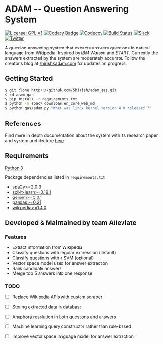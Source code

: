 # ADAM -- Question Answering System

[![License: GPL v3](https://img.shields.io/badge/License-GPL%20v3-blue.svg)](https://www.gnu.org/licenses/gpl-3.0)
[![Codacy Badge](https://api.codacy.com/project/badge/Grade/2e669faacb12496f9d4e97f3a0cfc361)](https://www.codacy.com/app/5hirish/adam_qas?utm_source=github.com&utm_medium=referral&utm_content=5hirish/adam_qas&utm_campaign=badger)
[![Codecov](https://codecov.io/gh/5hirish/adam_qas/branch/master/graph/badge.svg)](https://codecov.io/gh/5hirish/adam_qas)
[![Build Status](https://travis-ci.org/5hirish/adam_qas.svg?branch=master)](https://travis-ci.org/5hirish/adam_qas)
[![Slack](https://img.shields.io/badge/slack-adam__qas-red.svg)](https://join.slack.com/t/alleviatenlp/shared_invite/enQtMjk4NzEwNjI0MTc4LTA0MmQ3NWIyNjIwYjYwNDVlZGU3NzkwN2RiZWJjNDlhY2Y1YmQ5ZGUxMjRkYjE5NTVlZWZhYjY5MWNhY2QzNjM)
[![Twitter](https://img.shields.io/twitter/follow/openebs.svg?style=social&label=Follow)](https://twitter.com/intent/follow?screen_name=5hirish)

A question answering system that extracts answers questions in natural language from Wikipedia.
Inspired by *IBM Watson* and *START*.
Currently the answers extracted by the system are moderately accurate.
Follow the creator's blog at [shirishkadam.com](https://www.shirishkadam.com/) for updates on progress.

## Getting Started

```bash
$ git clone https://github.com/5hirish/adam_qas.git
$ cd adam_qas
$ pip install -r requirements.txt
$ python -m spacy download en_core_web_md
$ python qas/adam.py "When was linux kernel version 4.0 released ?"
```

## References

Find more in depth documentation about the system with its research paper and system architecture [here](docs/ARCHI.md)

## Requirements

[Python 3](https://docs.python.org/3/)

Package dependencies listed in `requirements.txt`

* [spaCy>=2.0.3](https://spacy.io/)
* [scikit-learn>=0.19.1](http://scikit-learn.org/)
* [gensim>=3.0.1](https://radimrehurek.com/gensim/)
* [pandas>=0.21](http://pandas.pydata.org/)
* [wikipedia>=1.4.0](https://pypi.python.org/pypi/wikipedia/)

## Developed & Maintained by team Alleviate

### Features

* Extract information from Wikipedia
* Classify questions with regular expression (default)
* Classify questions with a SVM (optional)
* Vector space model used for answer extraction
* Rank candidate answers
* Merge top 5 answers into one response

### TODO

- [ ] Replace Wikipedia APIs with custom scraper
- [ ] Storing extracted data in database
- [ ] Anaphora resolution in both questions and answers
- [ ] Machine learning query constructor rather than rule-based
- [ ] Improve vector space language model for answer extraction

